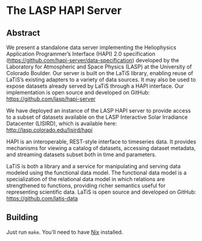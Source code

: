 # The LASP HAPI Server

## Abstract
We present a standalone data server implementing the Heliophysics
Application Programmer’s Interface (HAPI) 2.0 specification
(https://github.com/hapi-server/data-specification) developed by the
Laboratory for Atmospheric and Space Physics (LASP) at the University
of Colorado Boulder. Our server is built on the LaTiS library,
enabling reuse of LaTiS’s existing adapters to a variety of data
sources. It may also be used to expose datasets already served by
LaTiS through a HAPI interface. Our implementation is open source and
developed on GitHub: https://github.com/lasp/hapi-server

We have deployed an instance of the LASP HAPI server to provide access
to a subset of datasets available on the LASP Interactive Solar
Irradiance Datacenter (LISIRD), which is available here:
http://lasp.colorado.edu/lisird/hapi

HAPI is an interoperable, REST-style interface to timeseries data. It
provides mechanisms for viewing a catalog of datasets, accessing
dataset metadata, and streaming datasets subset both in time and
parameters.

LaTiS is both a library and a service for manipulating and serving
data modeled using the functional data model. The functional data
model is a specialization of the relational data model in which
relations are strengthened to functions, providing richer semantics
useful for representing scientific data. LaTiS is open source and
developed on GitHub: https://github.com/latis-data

## Building

Just run `make`. You'll need to have [Nix][nix] installed.

[nix]: https://nixos.org/nix/
